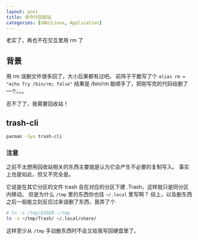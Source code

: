 ```yaml
---
layout: post
title: 命令行回收站
categories: [GNU/Linux, Application]
---
```


老实了，再也不在交互里用 rm 了

## 背景

用 rm 误删文件很多回了，大小后果都有过吧。
前阵子干脆写了个 `alias rm = "echo Try /bin/rm; false"`
结果是 /bin/rm 敲顺手了，把刚写完的代码给删了一个。。。

忍不了了，我需要回收站！

## trash-cli

```bash
pacman -Syu trash-cli
```

### 注意

之前不太想用回收站相关的东西主要就是认为它会产生不必要的复制写入。
事实上也是如此，但又不完全是。

它说是在其它分区的文件 trash 会在对应的分区下建 .Trash，这样就只是同分区内移动。
但是为什么 `/tmp` 里的东西你也往 `~/.local` 里写啊？
综上，以及删东西之后一般能立刻反应过来误删了东西，我弄了个
```bash
# ln -s /tmp/$USER ~/tmp
ln -s ~/tmp/Trash/ ~/.local/share/
```
这样至少从 `/tmp` 手动删东西时不会又给我写回硬盘里了。
